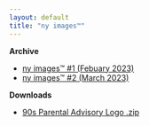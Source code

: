 ```yaml
---
layout: default
title: "ny images™"
---
```


**Archive**

- [ny images™ #1 (Febuary 2023)](https://notreyork.github.io/ny_images-02-01-2023/)
- [ny images™ #2 (March 2023)](https://notreyork.github.io/ny_images-03-01-2023/)

**Downloads**

- [90s Parental Advisory Logo .zip](https://notreyork.github.io/ny_images-02-01-2023/)
